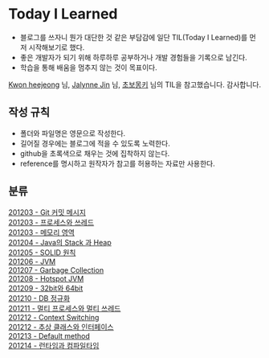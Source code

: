 # Today I Learned

* 블로그를 쓰자니 뭔가 대단한 것 같은 부담감에 일단 TIL(Today I Learned)를 먼저 시작해보기로 했다.
* 좋은 개발자가 되기 위해 하루하루 공부하거나 개발 경험들을 기록으로 남긴다.
* 학습을 통해 배움을 멈추지 않는 것이 목표이다.

[Kwon heejeong](https://github.com/gmlwjd9405) 님, [Jalynne Jin](https://github.com/milooy) 님, [초보몽키](https://wayhome25.github.io/) 님의 TIL을 참고했습니다. 감사합니다.  

## 작성 규칙
* 폴더와 파일명은 영문으로 작성한다.
* 길어질 경우에는 블로그에 적을 수 있도록 노력한다.
* github을 초록색으로 채우는 것에 집착하지 않는다.
* reference를 명시하고 원작자가 참고를 허용하는 자료만 사용한다.

## 분류
[201203 - Git 커밋 메시지](https://github.com/Taehee9/TIL/blob/main/Git/201203_git_commit.md)  
[201203 - 프로세스와 쓰레드](https://github.com/Taehee9/TIL/blob/main/OS/201203_process_and_thread.md)  
[201203 - 메모리 영역](https://github.com/Taehee9/TIL/blob/main/OS/201203_memory_segment.md)  
[201204 - Java의 Stack 과 Heap](https://github.com/Taehee9/TIL/blob/main/Java/201204_java_memory_stack_heap.md)  
[201205 - SOLID 원칙](https://github.com/Taehee9/TIL/blob/main/DesignPattern/201205_solid_principles.md)  
[201206 - JVM](https://github.com/Taehee9/TIL/blob/main/Java/201206_jvm.md)  
[201207 - Garbage Collection](https://github.com/Taehee9/TIL/blob/main/Java/201207_gc.md)  
[201208 - Hotspot JVM](https://github.com/Taehee9/TIL/blob/main/Java/201208_hotspot_jvm.md)  
[201209 - 32bit와 64bit](https://github.com/Taehee9/TIL/blob/main/OS/201209_32bit_64bit.md)  
[201210 - DB 정규화](https://github.com/Taehee9/TIL/blob/main/DB/201210_normalization.md)  
[201211 - 멀티 프로세스와 멀티 쓰레드](https://github.com/Taehee9/TIL/blob/main/OS/201211_multi_process_thread.md)  
[201212 - Context Switching](https://github.com/Taehee9/TIL/blob/main/OS/201212_context_switching.md)  
[201212 - 추상 클래스와 인터페이스](https://github.com/Taehee9/TIL/blob/main/Java/201212_abstract_class_interface.md)  
[201213 - Default method](https://github.com/Taehee9/TIL/blob/main/Java/201213_default_method_static_method.md)  
[201214 - 런타임과 컴파일타임](https://github.com/Taehee9/TIL/blob/main/Java/201214_runtime_compiletime.md)  
